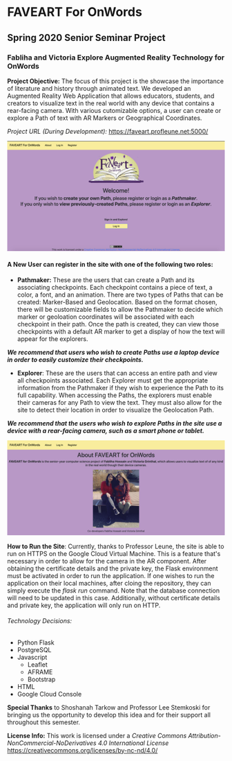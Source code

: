 # FAVEART For OnWords 
## Spring 2020 Senior Seminar Project
### Fabliha and Victoria Explore Augmented Reality Technology for OnWords

**Project Objective:** The focus of this project is the showcase the importance of literature and history through animated text. We developed an Augmented Reality Web Application that allows educators, students, and creators to visualize text in the real world with any device that contains a rear-facing camera. With various cutomizable options, a user can create or explore a Path of text with AR Markers or Geographical Coordinates.

*Project URL (During Development):* https://faveart.profleune.net:5000/ 

![Scheme](application/static/images/initial_page.png)

#### A New User can register in the site with one of the following two roles: 
* **Pathmaker:** These are the users that can create a Path and its associating checkpoints. Each checkpoint contains a piece of text, a color, a font, and an animation. There are two types of Paths that can be created: Marker-Based and Geolocation. Based on the format chosen, there will be customizable fields to allow the Pathmaker to decide which marker or geoloation coordinates will be associated with each checkpoint in their path. Once the path is created, they can view those checkpoints with a default AR marker to get a display of how the text will appear for the explorers.

***We recommend that users who wish to create Paths use a laptop device in order to easily customize their checkpoints.***

* **Explorer**: These are the users that can access an entire path and view all checkpoints associated. Each Explorer must get the appropriate information from the Pathmaker if they wish to experience the Path to its full capability. When accessing the Paths, the explorers must enable their cameras for any Path to view the text. They must also allow for the site to detect their location in order to visualize the Geolocation Path.

***We recommend that the users who wish to explore Paths in the site use a device with a rear-facing camera, such as a smart phone or tablet.***

![Scheme](application/static/images/about_page.png)

**How to Run the Site**: Currently, thanks to Professor Leune, the site is able to run on HTTPS on the Google Cloud Virtual Machine. This is a feature that's necessary in order to allow for the camera in the AR component. After obtaining the certificate details and the private key, the Flask environment must be activated in order to run the application. If one wishes to run the application on their local machines, after cloing the repository, they can simply execute the *flask run* command. Note that the database connection will need to be updated in this case. Additionally, without certificate details and private key, the application will only run on HTTP.

###### Technology Decisions:
* Python Flask
* PostgreSQL 
* Javascript
	* Leaflet
	* AFRAME
	* Bootstrap
* HTML 
* Google Cloud Console

**Special Thanks** to Shoshanah Tarkow and Professor Lee Stemkoski for bringing us the opportunity to develop this idea and for their support all throughout this semester.

**License Info:** This work is licensed under a *Creative Commons Attribution-NonCommercial-NoDerivatives 4.0 International License*
https://creativecommons.org/licenses/by-nc-nd/4.0/
